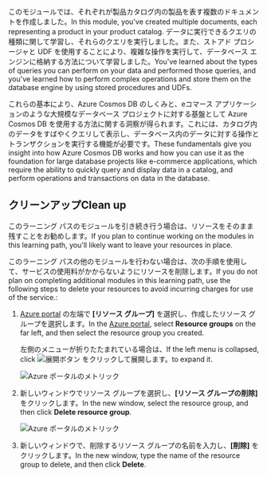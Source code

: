 <span data-ttu-id="59c6b-101">このモジュールでは、それぞれが製品カタログ内の製品を表す複数のドキュメントを作成しました。</span><span class="sxs-lookup"><span data-stu-id="59c6b-101">In this module, you've created multiple documents, each representing a product in your product catalog.</span></span> <span data-ttu-id="59c6b-102">データに実行できるクエリの種類に関して学習し、それらのクエリを実行しました。また、ストアド プロシージャと UDF を使用することにより、複雑な操作を実行して、データベース エンジンに格納する方法について学習しました。</span><span class="sxs-lookup"><span data-stu-id="59c6b-102">You've learned about the types of queries you can perform on your data and performed those queries, and you've learned how to perform complex operations and store them on the database engine by using stored procedures and UDFs.</span></span> 

<span data-ttu-id="59c6b-103">これらの基本により、Azure Cosmos DB のしくみと、eコマース アプリケーションのような大規模なデータベース プロジェクトに対する基盤として Azure Cosmos DB を使用する方法に関する洞察が得られます。これには、カタログ内のデータをすばやくクエリして表示し、データベース内のデータに対する操作とトランザクションを実行する機能が必要です。</span><span class="sxs-lookup"><span data-stu-id="59c6b-103">These fundamentals give you insight into how Azure Cosmos DB works and how you can use it as the foundation for large database projects like e-commerce applications, which require the ability to quickly query and display data in a catalog, and perform operations and transactions on data in the database.</span></span>

## <a name="clean-up"></a><span data-ttu-id="59c6b-104">クリーンアップ</span><span class="sxs-lookup"><span data-stu-id="59c6b-104">Clean up</span></span>
<!---TODO: Update for sandbox?--->

<span data-ttu-id="59c6b-105">このラーニング パスのモジュールを引き続き行う場合は、リソースをそのまま残すことをお勧めします。</span><span class="sxs-lookup"><span data-stu-id="59c6b-105">If you plan to continue working on the modules in this learning path, you'll likely want to leave your resources in place.</span></span>

<span data-ttu-id="59c6b-106">このラーニング パスの他のモジュールを行わない場合は、次の手順を使用して、サービスの使用料がかからないようにリソースを削除します。</span><span class="sxs-lookup"><span data-stu-id="59c6b-106">If you do not plan on completing additional modules in this learning path, use the following steps to delete your resources to avoid incurring charges for use of the service.:</span></span>

1. <span data-ttu-id="59c6b-107">[Azure portal](https://portal.azure.com/?azure-portal=true) の左端で **[リソース グループ]** を選択し、作成したリソース グループを選択します。</span><span class="sxs-lookup"><span data-stu-id="59c6b-107">In the [Azure portal](https://portal.azure.com/?azure-portal=true), select **Resource groups** on the far left, and then select the resource group you created.</span></span>  

    <span data-ttu-id="59c6b-108">左側のメニューが折りたたまれている場合は、</span><span class="sxs-lookup"><span data-stu-id="59c6b-108">If the left menu is collapsed, click</span></span> ![展開ボタン](../media/7-expand.png) <span data-ttu-id="59c6b-110">をクリックして展開します。</span><span class="sxs-lookup"><span data-stu-id="59c6b-110">to expand it.</span></span>

   ![Azure ポータルのメトリック](../media/7-delete-resources-select.png)

1. <span data-ttu-id="59c6b-112">新しいウィンドウでリソース グループを選択し、**[リソース グループの削除]** をクリックします。</span><span class="sxs-lookup"><span data-stu-id="59c6b-112">In the new window, select the resource group, and then click **Delete resource group**.</span></span>

   ![Azure ポータルのメトリック](../media/7-delete-resources.png)

1. <span data-ttu-id="59c6b-114">新しいウィンドウで、削除するリソース グループの名前を入力し、**[削除]** をクリックします。</span><span class="sxs-lookup"><span data-stu-id="59c6b-114">In the new window, type the name of the resource group to delete, and then click **Delete**.</span></span>
